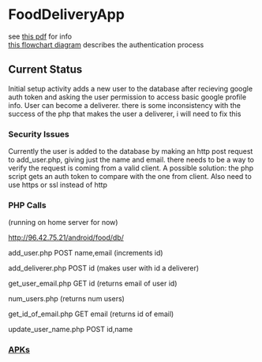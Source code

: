 FoodDeliveryApp
===============

see <a href = "http://grothetr.no-ip.org/android/food/food_delivery_app.pdf">this pdf</a> for info
<br>
<a href = "http://grothetr.no-ip.org/android/food/auth.png">this flowchart diagram</a> describes the authentication process

<h2>Current Status</h2>

  Initial setup activity adds a new user to the database after recieving google auth token and asking the user permission to access basic google profile info. 
  User can become a deliverer. there is some inconsistency with the success of the php that makes the user a deliverer, i will need to fix this

<h3>Security Issues</h3>

  Currently the user is added to the database by making an http post request to add_user.php, giving just the name and email. there needs to be a way to verify the request is coming from a valid client. 
  A possible solution: the php script gets an auth token to compare with the one from client. 
  Also need to use https or ssl instead of http
  
  
<h3>PHP Calls</h3>
  (running on home server for now)
  
  http://96.42.75.21/android/food/db/
  
  add_user.php POST name,email  (increments id)
  
  add_deliverer.php POST id (makes user with id a deliverer)
  
  get_user_email.php GET id (returns email of user id)
  
  num_users.php (returns num users)
  
  get_id_of_email.php GET email (returns id of email)
    
  update_user_name.php POST id,name 
<h3><a href = "http://grothetr.no-ip.org/android/food/builds/">APKs</a></h3>
  

  
